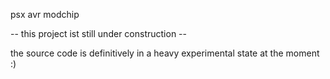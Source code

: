 psx avr modchip

-- this project ist still under construction --

the source code is definitively in a heavy experimental state at the moment :)
